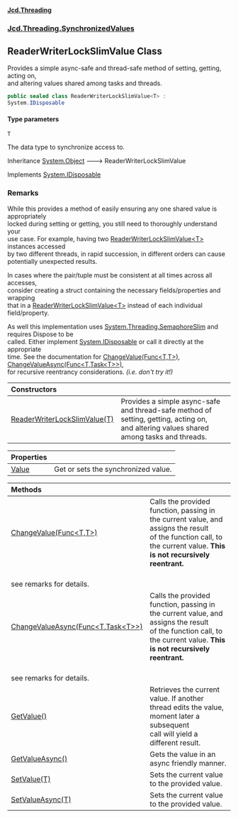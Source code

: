 #### [Jcd.Threading](index.md 'index')
### [Jcd.Threading.SynchronizedValues](Jcd.Threading.SynchronizedValues.md 'Jcd.Threading.SynchronizedValues')

## ReaderWriterLockSlimValue<T> Class

Provides a simple async-safe and thread-safe method of setting, getting, acting on,  
and altering values shared among tasks and threads.

```csharp
public sealed class ReaderWriterLockSlimValue<T> :
System.IDisposable
```
#### Type parameters

<a name='Jcd.Threading.SynchronizedValues.ReaderWriterLockSlimValue_T_.T'></a>

`T`

The data type to synchronize access to.

Inheritance [System.Object](https://docs.microsoft.com/en-us/dotnet/api/System.Object 'System.Object') &#129106; ReaderWriterLockSlimValue<T>

Implements [System.IDisposable](https://docs.microsoft.com/en-us/dotnet/api/System.IDisposable 'System.IDisposable')

### Remarks
  
While this provides a method of easily ensuring any one shared value is appropriately  
locked during setting or getting, you still need to thoroughly understand your  
use case. For example, having two [ReaderWriterLockSlimValue&lt;T&gt;](Jcd.Threading.SynchronizedValues.ReaderWriterLockSlimValue_T_.md 'Jcd.Threading.SynchronizedValues.ReaderWriterLockSlimValue<T>') instances accessed  
by two different threads, in rapid succession, in different orders can cause  
potentially unexpected results.  
  
In cases where the pair/tuple must be consistent at all times across all accesses,  
consider creating a struct containing the necessary fields/properties and wrapping  
that in a [ReaderWriterLockSlimValue&lt;T&gt;](Jcd.Threading.SynchronizedValues.ReaderWriterLockSlimValue_T_.md 'Jcd.Threading.SynchronizedValues.ReaderWriterLockSlimValue<T>') instead of each individual field/property.  
  
As well this implementation uses [System.Threading.SemaphoreSlim](https://docs.microsoft.com/en-us/dotnet/api/System.Threading.SemaphoreSlim 'System.Threading.SemaphoreSlim') and requires Dispose to be  
called. Either implement [System.IDisposable](https://docs.microsoft.com/en-us/dotnet/api/System.IDisposable 'System.IDisposable') or call it directly at the appropriate  
time. See the documentation for [ChangeValue(Func&lt;T,T&gt;)](Jcd.Threading.SynchronizedValues.ReaderWriterLockSlimValue_T_.ChangeValue(System.Func_T,T_).md 'Jcd.Threading.SynchronizedValues.ReaderWriterLockSlimValue<T>.ChangeValue(System.Func<T,T>)'), [ChangeValueAsync(Func&lt;T,Task&lt;T&gt;&gt;)](Jcd.Threading.SynchronizedValues.ReaderWriterLockSlimValue_T_.ChangeValueAsync(System.Func_T,System.Threading.Tasks.Task_T__).md 'Jcd.Threading.SynchronizedValues.ReaderWriterLockSlimValue<T>.ChangeValueAsync(System.Func<T,System.Threading.Tasks.Task<T>>)'),  
for recursive reentrancy considerations. <i>(i.e. don't try it!)</i>

| Constructors | |
| :--- | :--- |
| [ReaderWriterLockSlimValue(T)](Jcd.Threading.SynchronizedValues.ReaderWriterLockSlimValue_T_.ReaderWriterLockSlimValue(T).md 'Jcd.Threading.SynchronizedValues.ReaderWriterLockSlimValue<T>.ReaderWriterLockSlimValue(T)') | Provides a simple async-safe and thread-safe method of setting, getting, acting on,<br/>and altering values shared among tasks and threads. |

| Properties | |
| :--- | :--- |
| [Value](Jcd.Threading.SynchronizedValues.ReaderWriterLockSlimValue_T_.Value.md 'Jcd.Threading.SynchronizedValues.ReaderWriterLockSlimValue<T>.Value') | Get or sets the synchronized value. |

| Methods | |
| :--- | :--- |
| [ChangeValue(Func&lt;T,T&gt;)](Jcd.Threading.SynchronizedValues.ReaderWriterLockSlimValue_T_.ChangeValue(System.Func_T,T_).md 'Jcd.Threading.SynchronizedValues.ReaderWriterLockSlimValue<T>.ChangeValue(System.Func<T,T>)') | Calls the provided function, passing in the current value, and assigns the result<br/>of the function call, to the current value. <b>This is not recursively reentrant.<br/>see remarks for details.</b> |
| [ChangeValueAsync(Func&lt;T,Task&lt;T&gt;&gt;)](Jcd.Threading.SynchronizedValues.ReaderWriterLockSlimValue_T_.ChangeValueAsync(System.Func_T,System.Threading.Tasks.Task_T__).md 'Jcd.Threading.SynchronizedValues.ReaderWriterLockSlimValue<T>.ChangeValueAsync(System.Func<T,System.Threading.Tasks.Task<T>>)') | Calls the provided function, passing in the current value, and assigns the result<br/>of the function call, to the current value. <b>This is not recursively reentrant.<br/>see remarks for details.</b> |
| [GetValue()](Jcd.Threading.SynchronizedValues.ReaderWriterLockSlimValue_T_.GetValue().md 'Jcd.Threading.SynchronizedValues.ReaderWriterLockSlimValue<T>.GetValue()') | Retrieves the current value. If another thread edits the value, moment later a subsequent<br/>call will yield a different result. |
| [GetValueAsync()](Jcd.Threading.SynchronizedValues.ReaderWriterLockSlimValue_T_.GetValueAsync().md 'Jcd.Threading.SynchronizedValues.ReaderWriterLockSlimValue<T>.GetValueAsync()') | Gets the value in an async friendly manner. |
| [SetValue(T)](Jcd.Threading.SynchronizedValues.ReaderWriterLockSlimValue_T_.SetValue(T).md 'Jcd.Threading.SynchronizedValues.ReaderWriterLockSlimValue<T>.SetValue(T)') | Sets the current value to the provided value. |
| [SetValueAsync(T)](Jcd.Threading.SynchronizedValues.ReaderWriterLockSlimValue_T_.SetValueAsync(T).md 'Jcd.Threading.SynchronizedValues.ReaderWriterLockSlimValue<T>.SetValueAsync(T)') | Sets the current value to the provided value. |
